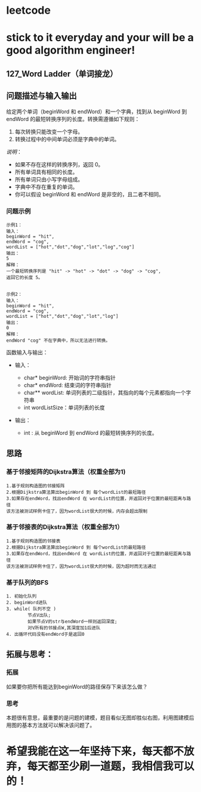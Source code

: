 # leetcode
# stick to it everyday and your will be a good algorithm engineer!
## 127_Word Ladder（单词接龙）
## 问题描述与输入输出
给定两个单词（beginWord 和 endWord）和一个字典，找到从 beginWord 到 endWord 的最短转换序列的长度。转换需遵循如下规则：

1. 每次转换只能改变一个字母。
2. 转换过程中的中间单词必须是字典中的单词。

_说明_：
* 如果不存在这样的转换序列，返回 0。
* 所有单词具有相同的长度。
* 所有单词只由小写字母组成。
* 字典中不存在重复的单词。
* 你可以假设 beginWord 和 endWord 是非空的，且二者不相同。


### 问题示例

	示例1：
	输入：
	beginWord = "hit",
	endWord = "cog",
	wordList = ["hot","dot","dog","lot","log","cog"]
	输出：
	5
	解释：
	一个最短转换序列是 "hit" -> "hot" -> "dot" -> "dog" -> "cog",
    返回它的长度 5。


	示例2：
	输入：
	beginWord = "hit",
	endWord = "cog",
	wordList = ["hot","dot","dog","lot","log"]
	输出：
	0
	解释：
	endWord "cog" 不在字典中，所以无法进行转换。
		


函数输入与输出：
* 输入：
	* char* beginWord: 开始词的字符串指针
	* char* endWord: 结束词的字符串指针
	* char** wordList: 单词列表的二级指针，其指向的每个元素都指向一个字符串
	* int wordListSize：单词列表的长度

* 输出：
	* int : 从 beginWord 到 endWord 的最短转换序列的长度。

## 思路			
### 基于邻接矩阵的Dijkstra算法（权重全部为1)
	
	1.基于规则构造图的邻接矩阵
	2.根据Dijkstra算法算出beginWord 到 每个wordList的最短路径
	3.如果存在endWord，找出endWord 在 wordList的位置，并返回对于位置的最短距离与路径
	该方法被测试样例卡住了，因为wordList很大的时候，内存会超出限制	
	
### 基于邻接表的Dijkstra算法（权重全部为1）

	1.基于规则构造图的邻接表
	2.根据Dijkstra算法算出beginWord 到 每个wordList的最短路径
	3.如果存在endWord，找出endWord 在 wordList的位置，并返回对于位置的最短距离与路径
	该方法被测试样例卡住了，因为wordList很大的时候，因为超时而无法通过
	
### 基于队列的BFS
	
	1. 初始化队列
	2. beginWord进队
	3. while( 队列不空 )
		    节点V出队;
			如果节点V的str与endWord一样则返回深度;
			对V所有的邻接点W,其深度加1后进队
	4. 出循环代码没有endWord于是返回0
	
	
## 拓展与思考：
### 拓展
如果要你把所有能达到beginWord的路径保存下来该怎么做？
### 思考
本题很有意思，最重要的是问题的建模，题目看似无图却胜似右图，利用图建模后用图的基本方法就可以解决该问题了。
	  
# 希望我能在这一年坚持下来，每天都不放弃，每天都至少刷一道题，我相信我可以的！
